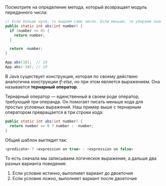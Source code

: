 Посмотрите на определение метода, который возвращает модуль переданного числа:

```java
// Если больше нуля, то выдаем само число. Если меньше, то убираем знак
public static int abs(int number) {
  if (number >= 0) {
    return number;
  }

  return -number;
}

App.abs(10);  // 10
App.abs(-10); // 10
```

В Java существует конструкция, которая по своему действию аналогична конструкции *if-else*, но при этом является выражением. Она называется **тернарный оператор**.

Тернарный оператор — единственный в своем роде оператор, требующий три операнда. Он помогает писать меньше кода для простых условных выражений. Наш пример выше с тернарным оператором превращается в три строки кода:

```java
public static int abs(int number) {
  return number >= 0 ? number : -number;
}
```

Общий шаблон выглядит так:

```java
<predicate> ? <expression on true> : <expression on false>
```

То есть сначала мы записываем логическое выражение, а дальше два разных варианта поведения:

1. Если условие истинно, выполняет вариант до двоеточия
2. Если условие ложно, выполняет вариант после двоеточия
